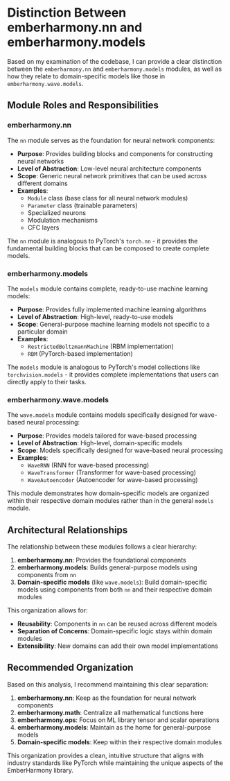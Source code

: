 # Distinction Between emberharmony.nn and emberharmony.models

Based on my examination of the codebase, I can provide a clear distinction between the `emberharmony.nn` and `emberharmony.models` modules, as well as how they relate to domain-specific models like those in `emberharmony.wave.models`.

## Module Roles and Responsibilities

### emberharmony.nn

The `nn` module serves as the foundation for neural network components:

- **Purpose**: Provides building blocks and components for constructing neural networks
- **Level of Abstraction**: Low-level neural architecture components
- **Scope**: Generic neural network primitives that can be used across different domains
- **Examples**:
  - `Module` class (base class for all neural network modules)
  - `Parameter` class (trainable parameters)
  - Specialized neurons
  - Modulation mechanisms
  - CFC layers

The `nn` module is analogous to PyTorch's `torch.nn` - it provides the fundamental building blocks that can be composed to create complete models.

### emberharmony.models

The `models` module contains complete, ready-to-use machine learning models:

- **Purpose**: Provides fully implemented machine learning algorithms
- **Level of Abstraction**: High-level, ready-to-use models
- **Scope**: General-purpose machine learning models not specific to a particular domain
- **Examples**:
  - `RestrictedBoltzmannMachine` (RBM implementation)
  - `RBM` (PyTorch-based implementation)

The `models` module is analogous to PyTorch's model collections like `torchvision.models` - it provides complete implementations that users can directly apply to their tasks.

### emberharmony.wave.models

The `wave.models` module contains models specifically designed for wave-based neural processing:

- **Purpose**: Provides models tailored for wave-based processing
- **Level of Abstraction**: High-level, domain-specific models
- **Scope**: Models specifically designed for wave-based neural processing
- **Examples**:
  - `WaveRNN` (RNN for wave-based processing)
  - `WaveTransformer` (Transformer for wave-based processing)
  - `WaveAutoencoder` (Autoencoder for wave-based processing)

This module demonstrates how domain-specific models are organized within their respective domain modules rather than in the general `models` module.

## Architectural Relationships

The relationship between these modules follows a clear hierarchy:

1. **emberharmony.nn**: Provides the foundational components
2. **emberharmony.models**: Builds general-purpose models using components from `nn`
3. **Domain-specific models** (like `wave.models`): Build domain-specific models using components from both `nn` and their respective domain modules

This organization allows for:

- **Reusability**: Components in `nn` can be reused across different models
- **Separation of Concerns**: Domain-specific logic stays within domain modules
- **Extensibility**: New domains can add their own model implementations

## Recommended Organization

Based on this analysis, I recommend maintaining this clear separation:

1. **emberharmony.nn**: Keep as the foundation for neural network components
2. **emberharmony.math**: Centralize all mathematical functions here
3. **emberharmony.ops**: Focus on ML library tensor and scalar operations
4. **emberharmony.models**: Maintain as the home for general-purpose models
5. **Domain-specific models**: Keep within their respective domain modules

This organization provides a clean, intuitive structure that aligns with industry standards like PyTorch while maintaining the unique aspects of the EmberHarmony library.